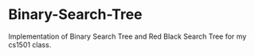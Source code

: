 # Binary-Search-Tree
Implementation of Binary Search Tree and Red Black Search Tree for my cs1501 class.
